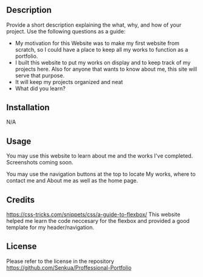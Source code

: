 # <Your-Project-Title>

## Description

Provide a short description explaining the what, why, and how of your project. Use the following questions as a guide:

- My motivation for this Website was to make my first website from scratch, so I could have a place to keep all my works to function as a portfolio.
- I built this website to put my works on display and to keep track of my projects here. Also for anyone that wants to know about me, this site will serve that purpose.
- It will keep my projects organized and neat
- What did you learn?

## Installation

N/A

## Usage

You may use this website to learn about me and the works I've completed. Screenshots coming soon.

You may use the navigation buttons at the top to locate My works, where to contact me and About me as well as the home page.

## Credits

https://css-tricks.com/snippets/css/a-guide-to-flexbox/ This website helped me learn the code neccesary for the flexbox and provided a good template for my header/navigation.

## License

Please refer to the license in the repository 
https://github.com/Senkua/Proffessional-Portfolio

